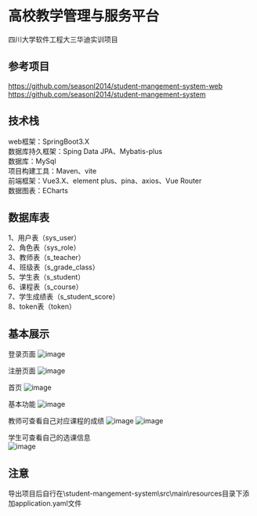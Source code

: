 # 高校教学管理与服务平台
四川大学软件工程大三华迪实训项目

## 参考项目
https://github.com/seasonl2014/student-mangement-system-web  
https://github.com/seasonl2014/student-mangement-system

## 技术栈
web框架：SpringBoot3.X  
数据库持久框架：Sping Data JPA、Mybatis-plus  
数据库：MySql  
项目构建工具：Maven、vite  
前端框架：Vue3.X、element plus、pina、axios、Vue Router  
数据图表：ECharts  

## 数据库表
1、用户表（sys_user）  
2、角色表（sys_role）  
3、教师表（s_teacher）  
4、班级表（s_grade_class）  
5、学生表（s_student）  
6、课程表（s_course）  
7、学生成绩表（s_student_score）  
8、token表（token）

## 基本展示
登录页面
![image](https://github.com/Jzxcvbnm/University-Teaching-Management-and-Service-Platform/assets/96617124/d50cc7ec-a3db-49ae-9304-6f606e67d1eb)  
  
注册页面
![image](https://github.com/Jzxcvbnm/University-Teaching-Management-and-Service-Platform/assets/96617124/a0c514e4-2b75-42f0-b527-8930e13553ee)  
  
首页
![image](https://github.com/Jzxcvbnm/University-Teaching-Management-and-Service-Platform/assets/96617124/2c959d19-4fcf-4cad-95cc-9549d358b8ce)  

基本功能
![image](https://github.com/Jzxcvbnm/University-Teaching-Management-and-Service-Platform/assets/96617124/d4d6daac-60e9-4f5c-8717-ae673568ff10)  

教师可查看自己对应课程的成绩
![image](https://github.com/Jzxcvbnm/University-Teaching-Management-and-Service-Platform/assets/96617124/a6ce3ea8-6c09-41bb-b501-65d443ec4bf2)
![image](https://github.com/Jzxcvbnm/University-Teaching-Management-and-Service-Platform/assets/96617124/0181cd97-3a73-484e-b974-66e642914a92)

学生可查看自己的选课信息  
![image](https://github.com/Jzxcvbnm/University-Teaching-Management-and-Service-Platform/assets/96617124/59475dca-41e8-45f3-9819-45b7481d2fc1)

## 注意
导出项目后自行在\student-mangement-system\src\main\resources目录下添加application.yaml文件





